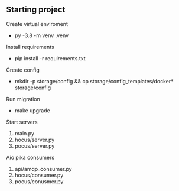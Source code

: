 ## Starting project


Create virtual enviroment
- py -3.8 -m venv .venv

Install requirements
- pip install -r requirements.txt

Create config 
- mkdir -p storage/config && cp storage/config_templates/docker* storage/config

Run migration
- make upgrade

Start servers
1. main.py
2. hocus/server.py
3. pocus/server.py

Aio pika consumers
1. api/amqp_consumer.py
2. hocus/consumer.py
3. pocus/conusmer.py
 